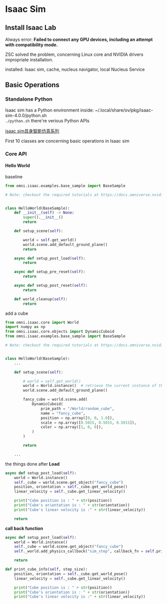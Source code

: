 # Isaac Sim  

## Install Isaac Lab
Always error: **Failed to connect any GPU devices, including an attempt with compatibility mode.**  

ZSC solved the problem, concerning Linux core and NVIDIA drivers impropriate installation.  

installed: Isaac sim, cache, nucleus navigator, local Nucleus Service  

## Basic Operations  
### Standalone Python  
Isaac sim has a Python environment inside: ~/.local/share/ov/pkg/isaac-sim-4.0.0/python.sh  
`./python.sh` there're verious Python APIs 

[isaac sim具身智能仿真系列](https://www.bilibili.com/video/BV1TZ421g7xy?spm_id_from=333.788.videopod.sections&vd_source=14ad5ada89d0491ad8ab06103ead6ad6)  

First 10 classes are concerning basic operations in Isaac sim  

### Core API  
#### Hello World

baseline  
~~~py
from omni.isaac.examples.base_sample import BaseSample

# Note: checkout the required tutorials at https://docs.omniverse.nvidia.com/app_isaacsim/app_isaacsim/overview.html


class HelloWorld(BaseSample):
    def __init__(self) -> None:
        super().__init__()
        return

    def setup_scene(self):

        world = self.get_world()
        world.scene.add_default_ground_plane()
        return

    async def setup_post_load(self):
        return

    async def setup_pre_reset(self):
        return

    async def setup_post_reset(self):
        return

    def world_cleanup(self):
        return

~~~

add a cube  
~~~py
from omni.isaac.core import World
import numpy as np
from omni.isaac.core.objects import DynamicCuboid
from omni.isaac.examples.base_sample import BaseSample

# Note: checkout the required tutorials at https://docs.omniverse.nvidia.com/app_isaacsim/app_isaacsim/overview.html


class HelloWorld(BaseSample):
    ...

    def setup_scene(self):

        # world = self.get_world()
        world = World.instance()  # retrieve the current instance of the World across files and extension
        world.scene.add_default_ground_plane()

        fancy_cube = world.scene.add(
            DynamicCuboid(
                prim_path = "/World/random_cube",
                name = "fancy_cube",
                position = np.array([0, 0, 1.0]),
                scale = np.array([0.5015, 0.5015, 0.5015]),
                color = np.array([1, 0, 0]),
            )
        )

        return

    ...
~~~

the things done after **Load**  
~~~py
async def setup_post_load(self):
    world = World.instance()
    self._cube = world.scene.get_object("fancy_cube")
    position, orientation = self._cube.get_world_pose()
    linear_velocity = self._cube.get_linear_velocity()

    print("Cube position is : " + str(position))
    print("Cube's orientation is : " + str(orientation))
    print("Cube's linear velocity is :" + str(linear_velocity))

    return
~~~

**call back function**  
~~~py
async def setup_post_load(self):
    world = World.instance()
    self._cube = world.scene.get_object("fancy_cube")
    self._world.add_physics_callback("sim_step", callback_fn = self.print_cube_info)  # will be called before each physics step

    return

def print_cube_info(self, step_size):
    position, orientation = self._cube.get_world_pose()
    linear_velocity = self._cube.get_linear_velocity()

    print("Cube position is : " + str(position))
    print("Cube's orientation is : " + str(orientation))
    print("Cube's linear velocity is :" + str(linear_velocity))
~~~

## 